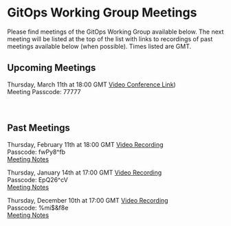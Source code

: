 # GitOps Working Group Meetings
Please find meetings of the GitOps Working Group available below. The next meeting will be listed at the top of the list with links to recordings of past meetings available below (when possible). Times listed are GMT.

## Upcoming Meetings
Thursday, March 11th at 18:00 GMT
[Video Conference Link](https://zoom.us/my/cncfgitopswg?pwd=aE9FMjR0M1djd3huMlNUMWZXSXpyQT09))<br>
Meeting Passcode: 77777
<br><br><br>

## Past Meetings
Thursday, February 11th at 18:00 GMT
[Video Recording](https://weaveworks.zoom.us/rec/share/OPy5MSMzgIkPX1-PAdhwrnGGa82Lr5BuVpQ1iSK-sbHPph68ML1JNVQXRKlP09bw.bjqDnPKEA2W9D2HG)<br>
Passcode: fwPy8^fb<br>
[Meeting Notes](https://docs.google.com/document/d/1hxifmCdOV5_FbKloDJRWZQHq0ge-trXJKF-BgV4wHVk/)

Thursday, January 14th at 17:00 GMT
[Video Recording](https://weaveworks.zoom.us/rec/share/_qrMRze16IHb2d4KIOHSa2Wxb_XzbU41-ZH6YZI5aJkUqOHM1bBQLCQhkFva5xo0.ay0LdxTVPCTlgbSd)<br>
Passcode: EpQ26^cV<br>
[Meeting Notes](https://docs.google.com/document/d/1hxifmCdOV5_FbKloDJRWZQHq0ge-trXJKF-BgV4wHVk/)

Thursday, December 10th at 17:00 GMT
[Video Recording](https://weaveworks.zoom.us/rec/share/jyagKQsL7irvi1pF-RHzrrwH-Sqa59wNnBK0F2H8QYBo_rxJZOXMO-5j5CwUgKiK.9cl0var5BN-z0qrI)<br>
Passcode: %mi$&f8e<br>
[Meeting Notes](https://docs.google.com/document/d/1hxifmCdOV5_FbKloDJRWZQHq0ge-trXJKF-BgV4wHVk/)
